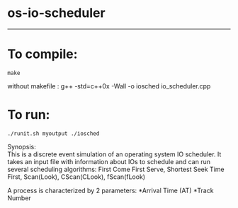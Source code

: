 # os-io-scheduler
-------------

# To compile:
`make`

without makefile : g++ -std=c++0x -Wall -o iosched io_scheduler.cpp

# To run:
`./runit.sh myoutput ./iosched`


Synopsis:  
This is a discrete event simulation of an operating system IO scheduler. It takes an input file with information about IOs to schedule and can run several scheduling algorithms: First Come First Serve, Shortest Seek Time First, Scan(Look), CScan(CLook), fScan(fLook)

A process is characterized by 2 parameters:
*Arrival Time (AT) 
*Track Number